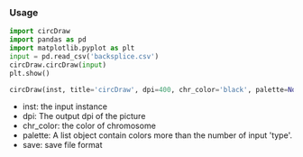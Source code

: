 ### Usage

```python
import circDraw
import pandas as pd
import matplotlib.pyplot as plt
input = pd.read_csv('backsplice.csv')
circDraw.circDraw(input)
plt.show()
```

```python
circDraw(inst, title='circDraw', dpi=400, chr_color='black', palette=None, save='png')
```

- inst: the input instance
- dpi: The output dpi of the picture
- chr_color: the color of chromosome
- palette: A list object contain colors more than the number of input 'type'.
- save: save file format